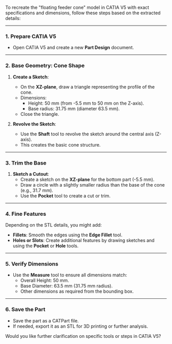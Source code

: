To recreate the "floating feeder cone" model in CATIA V5 with exact specifications and dimensions, follow these steps based on the extracted details:

---

### **1. Prepare CATIA V5**
- Open CATIA V5 and create a new **Part Design** document.

---

### **2. Base Geometry: Cone Shape**
1. **Create a Sketch**:
   - On the **XZ-plane**, draw a triangle representing the profile of the cone.
   - Dimensions:
     - Height: 50 mm (from -5.5 mm to 50 mm on the Z-axis).
     - Base radius: 31.75 mm (diameter 63.5 mm).
   - Close the triangle.

2. **Revolve the Sketch**:
   - Use the **Shaft** tool to revolve the sketch around the central axis (Z-axis).
   - This creates the basic cone structure.

---

### **3. Trim the Base**
1. **Sketch a Cutout**:
   - Create a sketch on the **XZ-plane** for the bottom part (-5.5 mm).
   - Draw a circle with a slightly smaller radius than the base of the cone (e.g., 31.7 mm).
   - Use the **Pocket** tool to create a cut or trim.

---

### **4. Fine Features**
   Depending on the STL details, you might add:
   - **Fillets**: Smooth the edges using the **Edge Fillet** tool.
   - **Holes or Slots**: Create additional features by drawing sketches and using the **Pocket** or **Hole** tools.

---

### **5. Verify Dimensions**
   - Use the **Measure** tool to ensure all dimensions match:
     - Overall Height: 50 mm.
     - Base Diameter: 63.5 mm (31.75 mm radius).
     - Other dimensions as required from the bounding box.

---

### **6. Save the Part**
   - Save the part as a CATPart file.
   - If needed, export it as an STL for 3D printing or further analysis.

Would you like further clarification on specific tools or steps in CATIA V5?
